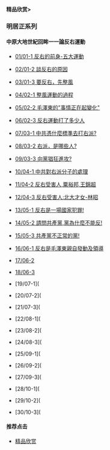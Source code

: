 #### 精品欣赏>

### 明居正系列
#### 中原大地世紀回眸一一論反右運動

- [01/01-1 反右的前身-五大運動](https://youtu.be/xNkS9JgWReI)
- [02/01-2 談反右的原因](https://youtu.be/RsjlkU2-QME)
- [03/01-3 要反右，先整風](https://youtu.be/xpBaFY5y5U8)

- [04/02-1 整風運動的過程](https://youtu.be/yqW_NrY0ELc)
- [05/02-2 毛澤東的"事情正在起變化"](https://youtu.be/FeAKiIWJWIk)
- [06/02-3 反右運動打了多少人](https://youtu.be/h1tV9EZp11w)

- [07/03-1  中共憑什麼標準去打右派?](https://youtu.be/WYG4eQQBKc0)
- [08/03-2 右派，是哪些人?](https://youtu.be/NLLERjFS8ps)
- [09/03-3 向黨猖狂進攻?](https://youtu.be/AsU2f29rGNU)

- [10/04-1 中共對右派分子的處理](https://youtu.be/9elA2Xc5Jbw)
- [11/04-2 反右受害人,粟裕邦,王錦超](https://youtu.be/9aSZWa9pUAU)
- [12/04-3 反右受害人:北大才女-林昭](https://youtu.be/ugXdgDSxDGs)

- [13/05-1 反右是一場國家犯罪!](https://youtu.be/xjauayAn8qg)
- [14/05-2 請問共產黨,黨為什麼不能反!](https://youtu.be/3mV424WjnyU)
- [15/05-3 共產黨不正常的黨!](https://youtu.be/pb5ZZCqrC3s)

- [16/06-1  反右是毛澤東親自發動及領導](https://youtu.be/O4izLOI5d2U)
- [17/06-2](https://youtu.be/C5_fpAF6BCc)
- [18/06-3](https://youtu.be/9OrfK4IEEc0)

- [19/07-1](
- [20/07-2](
- [21/07-3](

- [22/08-1](
- [23/08-2](
- [24/08-3](

- [25/09-1](
- [26/09-2](
- [27/09-3](

- [28/10-1](
- [29/10-2](
- [30/10-3](


#### 推荐点击
- [精品欣赏](https://summer200.github.io/content/main)
